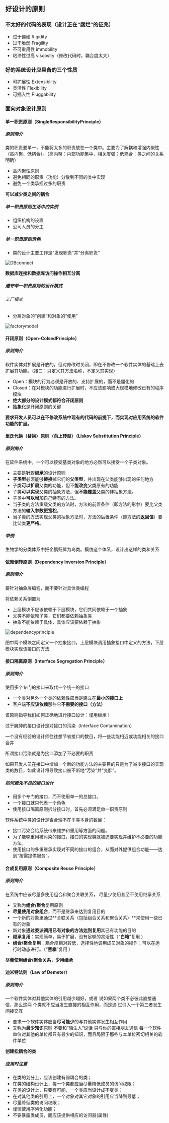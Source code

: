 ## 好设计的原则

### 不太好的代码的表现（设计正在“**腐烂**”的征兆）

- 过于僵硬  Rigidity
- 过于脆弱  Fragility
- 不可重用性  immobility
- 粘滞性过高  viscosity（修改代码时，耦合度太大）

### **好的系统设计**应具备的三个性质

- 可扩展性  Extensibility
- 灵活性  Flexibility
- 可插入性  Pluggability

### 面向对象设计原则

#### 单一职责原则（SingleResponsibilityPrinciple）

##### 原则简介

类的职责要单一，不能将太多的职责放在一个类中。主要为了解耦和增强内聚性（高内聚、低耦合）。（高内聚：内部功能集中，相关度强；低耦合：类之间的关系明确）

- 高内聚性原则
- 避免相同的职责（功能）分散到不同的类中实现
- 避免一个类承担过多的职责

**可以减少类之间的耦合**

##### 单一职责原则生活中的实例

- 组织机构的设置
- 公司人员的分工

##### 单一职责原则示例

- 类的设计主要工作是“发现职责”并“分离职责”

![DBconnect](images/DBconnect.png)

**数据库连接和数据库访问操作相互分离**

##### 遵守单一职责原则的设计模式

###### 工厂模式

- 分离对象的“创建”和对象的“使用”

![factorymodel](images/factorymodel.png)

#### 开闭原则（Open-ColsedPrinciple）

##### 原则简介

软件实体对扩展是开放的，但对修改时关闭，即在不修改一个软件实体的基础上去扩展其功能。（接口：只定义其方法名称，不定义其实现）

- Open：模块的行为必须是开放的、支持扩展的，而不是僵化的
- Closed：在对模块的功能进行扩展时，不应该影响或大规模地修改已有的程序模块
- **绝大部分的设计模式都符合开闭原则**
- **抽象化**是开闭原则的关键

**要求开发人员可以在不修改系统中现有的代码的前提下，而实现对应用系统的软件功能的扩展。**

#### 里氏代换（替换）原则（向上转型）（Liskov Substitution Principle）

##### 原则简介

在软件系统中，一个可以接受基类对象的地方必然可以接受一个子类对象。

- 主要是**针对继承**的设计原则
- **子类型**必须能够**替换**掉它们的**父类型**，并出现在父类能够出现的任何地方
- 子类**可以扩展**父类的功能，但不**能改变**父类原有的功能
- 子类**可以实现**父类的抽象方法，但**不能覆盖**父类的非抽象方法。
- 子类中**可以增加**自己特有的方法。
- 当子类的方法重载父类的方法时，方法的前置条件（即方法的形参）要比父类方法的**输入参数更宽松**。
- 当子类的方法实现父类的抽象方法时，方法的后置条件（即方法的**返回值**）要比父类**更严格**。

##### 举例

生物学的分类体系中把企鹅归属为鸟类。模仿这个体系，设计出这样的类和关系

#### 依赖倒转原则（Dependency Inversion Principle）

##### 原则简介

要针对抽象层编程，而不要针对具体类编程

将依赖关系倒置为

- 上层模块不应该依赖于下层模块，它们共同依赖于一个抽象
- 父类不能依赖子类，它们都要依赖抽象类
- 抽象不能依赖于具体，具体应该要依赖于抽象

![dependencyprinciple](images/dependencyprinciple.png)

图中两个模块之间定义一个抽象接口，上层模块调用抽象接口中定义的方法，下层模块实现该接口的方法

#### 接口隔离原则（Interface Segregation Principle）

##### 原则简介

使用多个专门的接口来取代一个统一的接口

- 一个类对另外一个类的依赖性应当是建立在**最小的接口上**
- 客户端**不应该依赖**那些它**不需要的接口（方法）**

该原则指导我们如何正确地进行接口设计：谨用继承！

过于臃肿的接口设计是对接口的污染（Interface Contamination）

 一个没有经验的设计师往往想节省接口的数目，将一些功能相近或功能相关的接口合并

所谓接口污染就是为接口添加了不必要的职责

 如果开发人员在接口中增加一个新的功能方法的主要目的只是为了减少接口的实现类的数目，如此设计将导致接口被不断地“污染”并“变胖”。

##### 如何避免不良的接口设计

- 用多个专门的接口，而不使用单一的总接口。
- 一个接口就只代表一个角色
- 使用接口隔离原则拆分接口时，首先必须满足单一职责原则

软件系统中类的设计是否合理不在乎类本身的数目：

- 接口污染会给系统带来维护和重用等方面的问题。
- 为了能够重用被污染的接口，接口的实现类就被迫要实现并维护不必要的功能方法。
- 使用接口的多重继承实现对不同的接口的组合，从而对外提供组合功能——达到“按需提供服务”。

#### 合成复用原则（Composite Reuse Principle）

##### 原则简介

在系统中应该尽量多使用组合和聚合关联关系， 尽量少使用甚至不使用继承关系

- 又称为**组合/聚合**复用原则
- **尽量使用对象组合**，而不是继承来达到复用目的
- 一个新的对象里通过**关联关系（包括组合关系和聚合关系）**来使用一些已有的对象
- 新对象**通过委派调用已有对象的方法达到复用**其已有功能的目的
- **继承复用**：实现简单，易于扩展，没有足够的灵活性（“**白箱**”复用 ）
- **组合/聚合复用**：耦合度相对较低，选择性地调用成员对象的操作；可以在运行时动态进行。（“**黑箱**”复用 ）

**尽量使用组合/聚合关系，少用继承**

#### 迪米特法则（Law of Demeter）

##### 原则简介

一个软件实体对其他实体的引用越少越好，或者 说如果两个类不必彼此直接通信，那么这两 个类就不应当发生直接的相互作用，而是通 过引入一个第三者发生间接交互

- 要求一个软件实体应当**尽可能少**的与其他实体发生相互作用
- 又称为**最少知识**原则
不要和“陌生人”说话
只与你的直接朋友通信
每一个软件单位对其他的单位都只有最少的知识，而且局限于那些与本单位密切相关的软件单位

**创建松耦合的类**

##### 应用时注意

- 在类的划分上，应该创建有弱耦合的类；
- 在类的结构设计上，每一个类都应当尽量降低成员的访问权限；
- 在类的设计上，只要有可能，一个类应当设计成不变类；
- 在对其他类的引用上，一个对象对其它对象的引用应当降到最低；
- 尽量降低类的访问权限；
- 谨慎使用序列化功能；
- 不要暴露类成员，而应该提供相应的访问器(属性)
